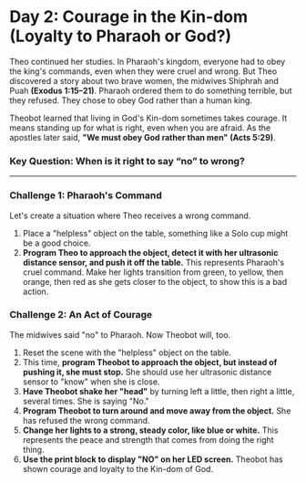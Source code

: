 # Day 2: Courage in the Kin-dom (Loyalty to Pharaoh or God?)

Theo continued her studies. In Pharaoh's kingdom, everyone had to obey the king's commands, even when they were cruel and wrong.
But Theo discovered a story about two brave women, the midwives Shiphrah and Puah **(Exodus 1:15–21)**.
Pharaoh ordered them to do something terrible, but they refused. They chose to obey God rather than a human king.

Theobot learned that living in God's Kin-dom sometimes takes courage.
It means standing up for what is right, even when you are afraid. As the apostles later said, **"We must obey God rather than men" (Acts 5:29)**.

### Key Question: When is it right to say “no” to wrong?

---

### Challenge 1: Pharaoh's Command

Let's create a situation where Theo receives a wrong command.

1.  Place a "helpless" object on the table, something like a Solo cup might be a good choice.
2.  **Program Theo to approach the object, detect it with her ultrasonic distance sensor, and push it off the table.** This represents Pharaoh's cruel command. Make her lights transition from green, to yellow, then orange, then red as she gets closer to the object, to show this is a bad action.

### Challenge 2: An Act of Courage

The midwives said "no" to Pharaoh. Now Theobot will, too.

1.  Reset the scene with the "helpless" object on the table.
2.  This time, **program Theobot to approach the object, but instead of pushing it, she must stop.** She should use her ultrasonic distance sensor to "know" when she is close.
3.  **Have Theobot shake her "head"** by turning left a little, then right a little, several times. She is saying "No."
4.  **Program Theobot to turn around and move away from the object.** She has refused the wrong command.
5.  **Change her lights to a strong, steady color, like blue or white.** This represents the peace and strength that comes from doing the right thing.
6.  **Use the print block to display "NO" on her LED screen.** Theobot has shown courage and loyalty to the Kin-dom of God.

